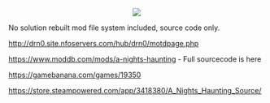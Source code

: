 <p align="center"><img src="https://images.gamebanana.com/img/ss/tools/61fae9df3fd04.jpg](https://media.moddb.com/images/mods/1/60/59849/anh_bg_moddbimage.1.png"></p>
No solution rebuilt mod file system included, source code only.

http://drn0.site.nfoservers.com/hub/drn0/motdpage.php

https://www.moddb.com/mods/a-nights-haunting - Full sourcecode is here

https://gamebanana.com/games/19350

https://store.steampowered.com/app/3418380/A_Nights_Haunting_Source/
